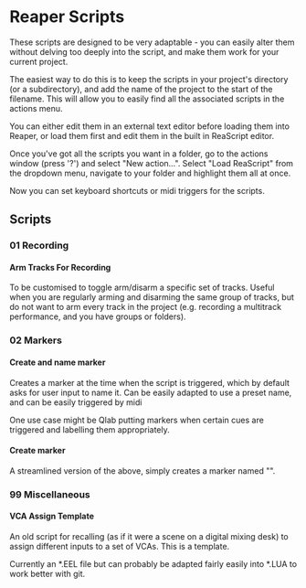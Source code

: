 # Reaper Scripts

These scripts are designed to be very adaptable - you can easily alter them without delving too deeply into the script, and make them work for your current project.

The easiest way to do this is to keep the scripts in your project's directory (or a subdirectory), and add the name of the project to the start of the filename. This will allow you to easily find all the associated scripts in the actions menu.

You can either edit them in an external text editor before loading them into Reaper, or load them first and edit them in the built in ReaScript editor.

Once you've got all the scripts you want in a folder, go to the actions window (press '?') and select "New action...". Select "Load ReaScript" from the dropdown menu, navigate to your folder and highlight them all at once.

Now you can set keyboard shortcuts or midi triggers for the scripts.

## Scripts

### 01 Recording

#### Arm Tracks For Recording

To be customised to toggle arm/disarm a specific set of tracks. Useful when you are regularly arming and disarming the same group of tracks, but do not want to arm every track in the project (e.g. recording a multitrack performance, and you have groups or folders).

### 02 Markers

#### Create and name marker

Creates a marker at the time when the script is triggered, which by default asks for user input to name it. Can be easily adapted to use a preset name, and can be easily triggered by midi 

One use case might be Qlab putting markers when certain cues are triggered and labelling them appropriately.

#### Create marker

A streamlined version of the above, simply creates a marker named "".

### 99 Miscellaneous

#### VCA Assign Template

An old script for recalling (as if it were a scene on a digital mixing desk) to assign different inputs to a set of VCAs. This is a template.

Currently an \*.EEL file but can probably be adapted fairly easily into \*.LUA to work better with git.



